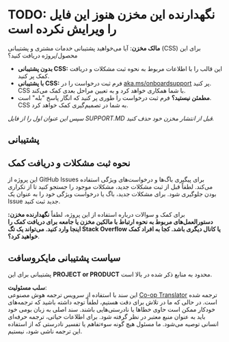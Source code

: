 <!--
CO_OP_TRANSLATOR_METADATA:
{
  "original_hash": "50518c351b4501f2649aeaba31c2592e",
  "translation_date": "2025-07-12T07:28:13+00:00",
  "source_file": "SUPPORT.md",
  "language_code": "fa"
}
-->
# TODO: نگهدارنده این مخزن هنوز این فایل را ویرایش نکرده است

**مالک مخزن**: آیا می‌خواهید پشتیبانی خدمات مشتری و پشتیبانی (CSS) برای این محصول/پروژه دریافت کنید؟

- **بدون پشتیبانی CSS:** این قالب را با اطلاعات مربوط به نحوه ثبت مشکلات و دریافت کمک پر کنید.
- **با پشتیبانی CSS:** فرم ثبت درخواست را در [aka.ms/onboardsupport](https://aka.ms/onboardsupport) پر کنید. CSS با شما همکاری خواهد کرد و به تعیین مراحل بعدی کمک می‌کند.
- **مطمئن نیستید؟** فرم ثبت درخواست را طوری پر کنید که انگار پاسخ "بله" است. CSS به شما در تصمیم‌گیری کمک خواهد کرد.

*سپس این عنوان اول را از فایل SUPPORT.MD قبل از انتشار مخزن خود حذف کنید.*

## پشتیبانی

## نحوه ثبت مشکلات و دریافت کمک

این پروژه از GitHub Issues برای پیگیری باگ‌ها و درخواست‌های ویژگی استفاده می‌کند. لطفاً قبل از ثبت مشکلات جدید، مشکلات موجود را جستجو کنید تا از تکراری بودن جلوگیری شود. برای مشکلات جدید، باگ یا درخواست ویژگی خود را به عنوان یک Issue جدید ثبت کنید.

برای کمک و سوالات درباره استفاده از این پروژه، لطفاً **نگهدارنده مخزن: دستورالعمل‌های مربوط به نحوه ارتباط با مالکین مخزن یا جامعه برای دریافت کمک را اینجا وارد کنید. می‌تواند یک تگ Stack Overflow یا کانال دیگری باشد. کجا به افراد کمک خواهید کرد؟**.

## سیاست پشتیبانی مایکروسافت

پشتیبانی برای این **PROJECT or PRODUCT** محدود به منابع ذکر شده در بالا است.

**سلب مسئولیت**:  
این سند با استفاده از سرویس ترجمه هوش مصنوعی [Co-op Translator](https://github.com/Azure/co-op-translator) ترجمه شده است. در حالی که ما در تلاش برای دقت هستیم، لطفاً توجه داشته باشید که ترجمه‌های خودکار ممکن است حاوی خطاها یا نادرستی‌هایی باشند. سند اصلی به زبان بومی خود باید به عنوان منبع معتبر در نظر گرفته شود. برای اطلاعات حیاتی، ترجمه حرفه‌ای انسانی توصیه می‌شود. ما مسئول هیچ گونه سوءتفاهم یا تفسیر نادرستی که از استفاده این ترجمه ناشی شود، نیستیم.